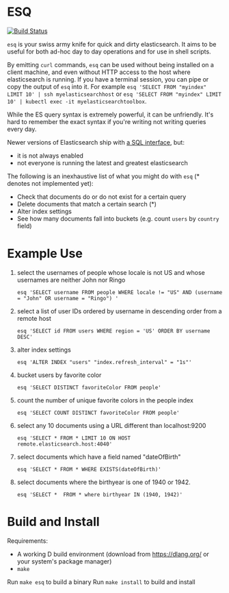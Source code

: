 ESQ
===

[![Build Status](https://travis-ci.org/leeavital/esq.svg?branch=master)](https://travis-ci.org/leeavital/esq)

`esq` is your swiss army knife for quick and dirty elasticsearch. It aims
to be useful for both ad-hoc day to day operations and for use in shell scripts.

By emitting `curl` commands, `esq` can be used without being installed on a
client machine, and even without HTTP access to the host where elasticsearch is
running. If you have a terminal session, you can pipe or copy the output of `esq`
into it. For example `esq 'SELECT FROM "myindex" LIMIT 10' | ssh myelasticsearchhost` or
`esq 'SELECT FROM "myindex" LIMIT 10' | kubectl exec -it myelasticsearchtoolbox`.

While the ES query syntax is extremely powerful, it can be unfriendly. It's
hard to remember the exact syntax if you're writing not writing queries every day.

Newer versions of Elasticsearch ship with [a SQL interface](https://www.elastic.co/products/stack/elasticsearch-sql), but:
- it is not always enabled
- not everyone is running the latest and greatest elasticsearch

The following is an inexhaustive list of what you might do with `esq` (\* denotes not implemented yet):

- Check that documents do or do not exist for a certain query
- Delete documents that match a certain search (\*)
- Alter index settings
- See how many documents fall into buckets (e.g. count `users` by `country` field)

Example Use
===========


1. select the usernames of people whose locale is not US and whose usernames are neither John nor Ringo

    ```
    esq 'SELECT username FROM people WHERE locale != "US" AND (username = "John" OR username = "Ringo") '
    ```

1. select a list of user IDs ordered by username in descending order from a remote host

    ```
    esq 'SELECT id FROM users WHERE region = 'US' ORDER BY username DESC'
    ```

1. alter index settings

    ```
    esq 'ALTER INDEX "users" "index.refresh_interval" = "1s"'
    ```

1. bucket users by favorite color

    ```
    esq 'SELECT DISTINCT favoriteColor FROM people'
    ```


1. count the number of unique favorite colors in the people index

   ```
   esq 'SELECT COUNT DISTINCT favoriteColor FROM people'
   ```

1. select any 10 documents using a URL different than localhost:9200

   ```
   esq 'SELECT * FROM * LIMIT 10 ON HOST remote.elasticsearch.host:4040'
   ```

1. select documents which have a field named "dateOfBirth"

   ```
   esq 'SELECT * FROM * WHERE EXISTS(dateOfBirth)'
   ```

1. select documents where the birthyear is one of 1940 or 1942.

   ```
   esq 'SELECT *  FROM * where birthyear IN (1940, 1942)'
   ```


Build and Install
==================

Requirements:

- A working D build environment (download from https://dlang.org/ or your system's package manager)
- `make`

Run `make esq` to build a binary
Run `make install` to build and install
